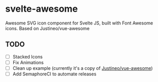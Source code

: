 # svelte-awesome
Awesome SVG icon component for Svelte JS, built with Font Awesome icons. Based on Justineo/vue-awesome

## TODO
- [ ] Stacked Icons
- [ ] Fix Animations
- [ ] Clean up example (currently it's a copy of [Justineo/vue-awesome](https://justineo.github.io/vue-awesome/demo/))
- [ ] Add SemaphoreCI to automate releases
